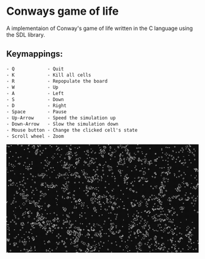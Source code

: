 # Conways game of life
A implementaion of Conway's game of life written in the C language using the SDL library.

## Keymappings:
    - Q            - Quit
    - K            - Kill all cells
    - R            - Repopulate the board
    - W            - Up
    - A            - Left
    - S            - Down
    - D            - Right
    - Space        - Pause
    - Up-Arrow     - Speed the simulation up
    - Down-Arrow   - Slow the simulation down
    - Mouse button - Change the clicked cell's state
    - Scroll wheel - Zoom
![Alt text](example_pictures/conways_game_of_life.png?raw=true "Title")
